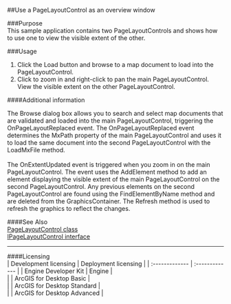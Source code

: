 ##Use a PageLayoutControl as an overview window

###Purpose  
This sample application contains two PageLayoutControls and shows how to use one to view the visible extent of the other.    


###Usage
1. Click the Load button and browse to a map document to load into the PageLayoutControl.   
1. Click to zoom in and right-click to pan the main PageLayoutControl. View the visible extent on the other PageLayoutControl.   





####Additional information  
<div xmlns="http://www.w3.org/1999/xhtml" xmlns:my="http://schemas.microsoft.com/office/infopath/2003/myXSD/2006-02-10T23:25:53">The Browse dialog box allows you to search and select map documents that are validated and loaded into the main PageLayoutControl, triggering the OnPageLayoutReplaced event. The OnPageLayoutReplaced event determines the MxPath property of the main PageLayoutControl and uses it to load the same document into the second PageLayoutControl with the LoadMxFile method.</div>  
<div xmlns="http://www.w3.org/1999/xhtml" xmlns:my="http://schemas.microsoft.com/office/infopath/2003/myXSD/2006-02-10T23:25:53"> </div>  
<div xmlns="http://www.w3.org/1999/xhtml" xmlns:my="http://schemas.microsoft.com/office/infopath/2003/myXSD/2006-02-10T23:25:53">The OnExtentUpdated event is triggered when you zoom in on the main PageLayoutControl. The event uses the AddElement method to add an element displaying the visible extent of the main PageLayoutControl on the second PageLayoutControl. Any previous elements on the second PageLayoutControl are found using the FindElementByName method and are deleted from the GraphicsContainer. The Refresh method is used to refresh the graphics to reflect the changes. </div>  


####See Also  
[PageLayoutControl class](http://desktopdev.arcgis.com/search/?q=PageLayoutControl%20class&p=0&language=en&product=arcobjects-sdk-dotnet&version=&n=15&collection=help)  
[IPageLayoutControl interface](http://desktopdev.arcgis.com/search/?q=IPageLayoutControl%20interface&p=0&language=en&product=arcobjects-sdk-dotnet&version=&n=15&collection=help)  


---------------------------------

####Licensing  
| Development licensing | Deployment licensing | 
| :------------- | :------------- | 
| Engine Developer Kit | Engine |  
|  | ArcGIS for Desktop Basic |  
|  | ArcGIS for Desktop Standard |  
|  | ArcGIS for Desktop Advanced |  


